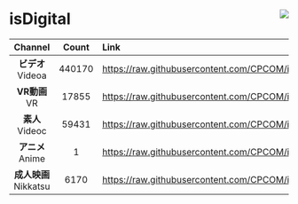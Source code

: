 # isDigital <img align="right" src="https://img.shields.io/github/last-commit/CPCOM/isDigital"/>  
  
| Channel | Count | Link |  
| :-----: | :---: | :--- |  
|**ビデオ**<br />Videoa | 440170 | https://raw.githubusercontent.com/CPCOM/isDigital/main/Videoa.txt |  
|**VR動画**<br />VR | 17855 | https://raw.githubusercontent.com/CPCOM/isDigital/main/VR.txt |  
|**素人**<br />Videoc | 59431 | https://raw.githubusercontent.com/CPCOM/isDigital/main/Videoc.txt |  
|**アニメ**<br />Anime | 1 | https://raw.githubusercontent.com/CPCOM/isDigital/main/Anime.txt |  
|**成人映画**<br />Nikkatsu | 6170 | https://raw.githubusercontent.com/CPCOM/isDigital/main/Nikkatsu.txt |  